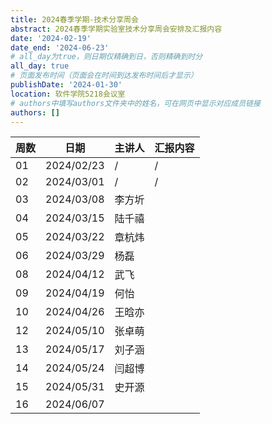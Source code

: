 ```yaml
---
title: 2024春季学期-技术分享周会
abstract: 2024春季学期实验室技术分享周会安排及汇报内容
date: '2024-02-19'
date_end: '2024-06-23'
# all_day为true，则日期仅精确到日，否则精确到时分
all_day: true
# 页面发布时间（页面会在时间到达发布时间后才显示）
publishDate: '2024-01-30'
location: 软件学院5218会议室
# authors中填写authors文件夹中的姓名，可在网页中显示对应成员链接
authors: []
---
```


| 周数 | 日期       | 主讲人 | 汇报内容 |
| ---- | ---------- | ------ | -------- |
| 01   | 2024/02/23 | /      | /        |
| 02   | 2024/03/01 | /      | /        |
| 03   | 2024/03/08 | 李方圻 |          |
| 04   | 2024/03/15 | 陆千禧 |          |
| 05   | 2024/03/22 | 章杭炜 |          |
| 06   | 2024/03/29 | 杨磊   |          |
| 08   | 2024/04/12 | 武飞   |          |
| 09   | 2024/04/19 | 何怡   |          |
| 10   | 2024/04/26 | 王晗亦 |          |
| 12   | 2024/05/10 | 张卓萌 |          |
| 13   | 2024/05/17 | 刘子涵 |          |
| 14   | 2024/05/24 | 闫超博 |          |
| 15   | 2024/05/31 | 史开源 |          |
| 16   | 2024/06/07 |        |          |